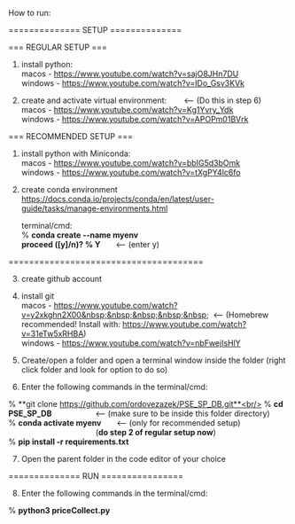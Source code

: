 How to run:

============== SETUP ==============

=== REGULAR SETUP ===

1. install python: <br/>
  macos - https://www.youtube.com/watch?v=sajO8JHn7DU<br/>
  windows - https://www.youtube.com/watch?v=IDo_Gsv3KVk
  
2. create and activate virtual environment:     &nbsp;&nbsp;&nbsp;&nbsp;&nbsp;&nbsp;         <-- (Do this in step 6)<br/>
  macos - https://www.youtube.com/watch?v=Kg1Yvry_Ydk<br/>
  windows - https://www.youtube.com/watch?v=APOPm01BVrk
  
=== RECOMMENDED SETUP ===

1. install python with Miniconda:<br/>
  macos - https://www.youtube.com/watch?v=bbIG5d3bOmk<br/>
  windows - https://www.youtube.com/watch?v=tXgPY4lc6fo
 
 2. create conda environment<br/>
    https://docs.conda.io/projects/conda/en/latest/user-guide/tasks/manage-environments.html
   
    terminal/cmd:<br/>
   % **conda create --name myenv**<br/>
    **proceed ([y]/n)? % Y**&nbsp;&nbsp;&nbsp;&nbsp;&nbsp;&nbsp;                                 <-- (enter y)<br/>
    
    
======================================

3. create github account<br/>
4. install git<br/>
  macos - https://www.youtube.com/watch?v=y2xkghn2X00&nbsp;&nbsp;&nbsp;&nbsp;&nbsp;&nbsp; <-- (Homebrew recommended! Install with: https://www.youtube.com/watch?v=31eTw5xRHBA) <br/>
  windows - https://www.youtube.com/watch?v=nbFwejIsHlY
  
5. Create/open a folder and open a terminal window inside the folder (right click folder and look for option to do so)<br/>
6. Enter the following commands in the terminal/cmd:

  % **git clone https://github.com/ordovezazek/PSE_SP_DB.git**<br/>
  % **cd PSE_SP_DB**&nbsp;&nbsp;&nbsp;&nbsp;&nbsp;&nbsp;&nbsp;&nbsp;&nbsp;&nbsp;&nbsp;&nbsp;&nbsp;&nbsp;&nbsp;&nbsp;&nbsp;&nbsp;&nbsp;                                            <-- (make sure to be inside this folder directory)<br/>
  % **conda activate myenv**&nbsp;&nbsp;&nbsp;&nbsp;&nbsp;&nbsp;                                      <-- (only for recommended setup)<br/>
                                                              &nbsp;&nbsp;&nbsp;&nbsp;&nbsp;&nbsp;&nbsp;&nbsp;&nbsp;&nbsp;&nbsp;&nbsp;&nbsp;&nbsp;&nbsp;&nbsp;&nbsp;&nbsp;&nbsp;&nbsp;&nbsp;&nbsp;&nbsp;&nbsp;&nbsp;&nbsp;&nbsp;&nbsp;&nbsp;&nbsp;&nbsp;&nbsp;&nbsp;&nbsp;&nbsp;&nbsp;&nbsp;&nbsp;&nbsp;&nbsp;(**do step 2 of regular setup now**)<br/>
%  **pip install -r requirements.txt**
  
7. Open the parent folder in the code editor of your choice

============== RUN ================

8. Enter the following commands in the terminal/cmd:

  % **python3 priceCollect.py**
  
    

